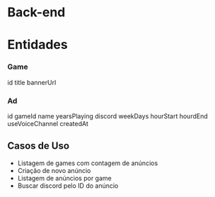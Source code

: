 # Back-end

# Entidades

### Game

id
title
bannerUrl

### Ad

id
gameId
name
yearsPlaying
discord
weekDays
hourStart
hourdEnd
useVoiceChannel
createdAt

## Casos de Uso

- Listagem de games com contagem de anúncios
- Criação de novo anúncio
- Listagem de anúncios por game
- Buscar discord pelo ID do anúncio